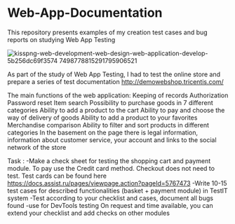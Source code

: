 # Web-App-Documentation

This repository presents examples of my creation test cases and bug reports on studying Web App Testing


![kisspng-web-development-web-design-web-application-develop-5b256dc69f3574 7498778815291795906521](https://www.google.com/url?sa=i&url=https%3A%2F%2Fwww.clipartmax.com%2Fmiddle%2Fm2i8d3i8G6d3A0d3_how-to-embed-web-pages-into-your-android-application-web-and-mobile%2F&psig=AOvVaw0pTUOn30xPpqhPdNbOgL-y&ust=1686837067272000&source=images&cd=vfe&ved=0CBEQjRxqFwoTCPD2qfPzwv8CFQAAAAAdAAAAABAR)



As part of the study of Web App Testing, I had to test the online store and prepare a series of test documentation http://demowebshop.tricentis.com/

The main functions of the web application:
Keeping of records
Authorization
Password reset
Item search
Possibility to purchase goods in 7 different categories
Ability to add a product to the cart
Ability to pay and choose the way of delivery of goods
Ability to add a product to your favorites
Merchandise comparison
Ability to filter and sort products in different categories
In the basement on the page there is legal information, information about customer service, your account and links to the social network of the store

Task :
-Make a check sheet for testing the shopping cart and payment module. To pay use the Credit card method. Checkout does not need to test. Test cards can be found here https://docs.assist.ru/pages/viewpage.action?pageId=5767473
-Write 10-15 test cases for described functionalities (basket + payment module) in TestIT system
-Test according to your checklist and cases, document all bugs found
-use for DevTools testing
On request and time available, you can extend your checklist and add checks on other modules
